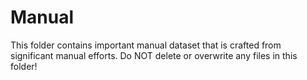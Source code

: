 # Manual

This folder contains important manual dataset that is crafted from significant manual efforts.
Do NOT delete or overwrite any files in this folder! 